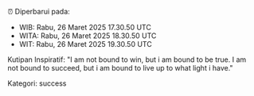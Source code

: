 ⏰ Diperbarui pada:
- WIB: Rabu, 26 Maret 2025 17.30.50 UTC
- WITA: Rabu, 26 Maret 2025 18.30.50 UTC
- WIT: Rabu, 26 Maret 2025 19.30.50 UTC

Kutipan Inspiratif:
"I am not bound to win, but i am bound to be true. I am not bound to succeed, but i am bound to live up to what light i have."


Kategori: success


